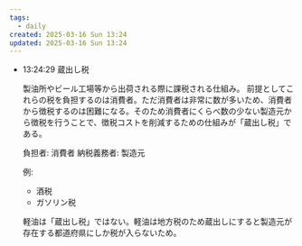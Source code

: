 ```yaml
---
tags:
  - daily
created: 2025-03-16 Sun 13:24
updated: 2025-03-16 Sun 13:24
---
```


- 13:24:29 
	蔵出し税
	
	製油所やビール工場等から出荷される際に課税される仕組み。
	前提としてこれらの税を負担するのは消費者。ただ消費者は非常に数が多いため、消費者から徴税するのは困難になる。そのため消費者にくらべ数の少ない製造元から徴税を行うことで、徴税コストを削減するための仕組みが「蔵出し税」である。
	
	負担者: 消費者
	納税義務者: 製造元
	
	例:
	- 酒税
	- ガソリン税
	
	軽油は「蔵出し税」ではない。軽油は地方税のため蔵出しにすると製造元が存在する都道府県にしか税が入らないため。 